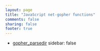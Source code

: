 ```yaml
---
layout: page
title: "JavaScript net-gopher functions"
comments: false
sharing: false
footer: true
---
```

<!-- Generated by Rakefile:build -->

 - [gopher_parsedir](/functions/gopher_parsedir)
sidebar: false
